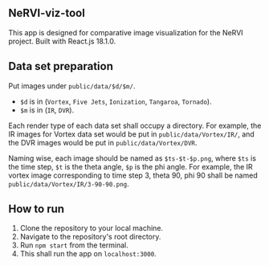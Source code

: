 ## NeRVI-viz-tool
This app is designed for comparative image visualization for the NeRVI project. Built with React.js 18.1.0.

## Data set preparation
Put images under `public/data/$d/$m/`.
- `$d` is in (`Vortex`, `Five Jets`, `Ionization`, `Tangaroa`, `Tornado`).
- `$m` is in (`IR`, `DVR`).

<!-- eol -->

Each render type of each data set shall occupy a directory. For example, the IR images for Vortex data set would be put in `public/data/Vortex/IR/`, and the DVR images would be put in `public/data/Vortex/DVR`.

Naming wise, each image should be named as `$ts-$t-$p.png`, where `$ts` is the time step, `$t` is the theta angle, `$p` is the phi angle. For example, the IR vortex image corresponding to time step 3, theta 90, phi 90 shall be named `public/data/Vortex/IR/3-90-90.png`.

## How to run
1. Clone the repository to your local machine.
2. Navigate to the repository's root directory.
3. Run `npm start` from the terminal.
4. This shall run the app on `localhost:3000`.
